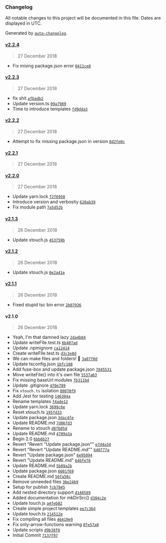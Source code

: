 ### Changelog

All notable changes to this project will be documented in this file. Dates are displayed in UTC.

Generated by [`auto-changelog`](https://github.com/CookPete/auto-changelog).

#### [v2.2.4](https://github.com/Xploration-Technologies/xtouch/compare/v2.2.3...v2.2.4)

> 27 December 2018

- Fix mising package.json error [`0411ce8`](https://github.com/Xploration-Technologies/xtouch/commit/0411ce829dc157b4975f2bc78a784cbe920ce980)

#### [v2.2.3](https://github.com/Xploration-Technologies/xtouch/compare/v2.2.2...v2.2.3)

> 27 December 2018

- fix shit [`afbadb2`](https://github.com/Xploration-Technologies/xtouch/commit/afbadb2e68b714e4b97c3a2669f0659ca9742adb)
- Update version.ts [`09a7989`](https://github.com/Xploration-Technologies/xtouch/commit/09a7989560d07866523d2932bc8979bd541e0202)
- Time to introduce templates [`fd9dda3`](https://github.com/Xploration-Technologies/xtouch/commit/fd9dda3a543cfdeb1f756023db7eeff682a4276e)

#### [v2.2.2](https://github.com/Xploration-Technologies/xtouch/compare/v2.2.1...v2.2.2)

> 27 December 2018

- Attempt to fix missing package.json in version [`8d2fe0c`](https://github.com/Xploration-Technologies/xtouch/commit/8d2fe0c240f25adbd3788c03f2287046c6b94df5)

#### [v2.2.1](https://github.com/Xploration-Technologies/xtouch/compare/v2.2.0...v2.2.1)

> 27 December 2018

#### [v2.2.0](https://github.com/Xploration-Technologies/xtouch/compare/v2.1.3...v2.2.0)

> 27 December 2018

- Update yarn.lock [`f2f6950`](https://github.com/Xploration-Technologies/xtouch/commit/f2f695050f454bb7bb7ced1d1c03b5d7efa0dd1c)
- Introduce version and verbosity [`628ab39`](https://github.com/Xploration-Technologies/xtouch/commit/628ab39246a5d14ae8a1f7710198005013ace416)
- Fix module path [`7a5d52b`](https://github.com/Xploration-Technologies/xtouch/commit/7a5d52b2ce7b8ee9d9527122e81f50f9039f074a)

#### [v2.1.3](https://github.com/Xploration-Technologies/xtouch/compare/v2.1.2...v2.1.3)

> 26 December 2018

- Update xtouch.js [`453759b`](https://github.com/Xploration-Technologies/xtouch/commit/453759b3ecfc7cb5eb466e22ee55d3fa826dbc4a)

#### [v2.1.2](https://github.com/Xploration-Technologies/xtouch/compare/v2.1.1...v2.1.2)

> 26 December 2018

- Update xtouch.js [`0e2a41e`](https://github.com/Xploration-Technologies/xtouch/commit/0e2a41e4264a9f27e634fe0a83e7984009653e7a)

#### [v2.1.1](https://github.com/Xploration-Technologies/xtouch/compare/v2.1.0...v2.1.1)

> 26 December 2018

- Fixed stupid tsc bin error [`2b07936`](https://github.com/Xploration-Technologies/xtouch/commit/2b07936ec0be106777049689c4e76be1f555bd1b)

#### v2.1.0

> 26 December 2018

- Yeah, I'm that damned lazy [`2da4b04`](https://github.com/Xploration-Technologies/xtouch/commit/2da4b043ccfd6d57ed42149768f5dc90e80373ba)
- Update writeFIle.test.ts [`6b407ad`](https://github.com/Xploration-Technologies/xtouch/commit/6b407adf6cf26e41011949f3dc0d60d29836d3ee)
- Update .npmignore [`ca12414`](https://github.com/Xploration-Technologies/xtouch/commit/ca12414d0775d54049d7d210e27fdeca6adba0d6)
- Create writeFIle.test.ts [`d3c3e8d`](https://github.com/Xploration-Technologies/xtouch/commit/d3c3e8d895275e56da90c7aed76f82883ac518fa)
- We can make files and folders! 🎉 [`3a07f0d`](https://github.com/Xploration-Technologies/xtouch/commit/3a07f0ddca43771114b420d23b151942f5e3e384)
- Update tsconfig.json [`1bfc188`](https://github.com/Xploration-Technologies/xtouch/commit/1bfc188a87157a56d5c713b7ea922c18f9340d3b)
- Add fuse-box and update package.json [`7845531`](https://github.com/Xploration-Technologies/xtouch/commit/784553197c16ccba6a8b028d9016ebd2494d5034)
- Move writeFile() into it's own file [`5537a63`](https://github.com/Xploration-Technologies/xtouch/commit/5537a63acc014fa314df55bd46ae0dbb6e7bd63f)
- Fix missing baseUrl modules [`fb311bd`](https://github.com/Xploration-Technologies/xtouch/commit/fb311bdd2c7b36d3245b2778309655116096c9e4)
- Update .gitignore [`4f0e789`](https://github.com/Xploration-Technologies/xtouch/commit/4f0e7891a6078205414d2fe8051165ea56d11dd0)
- Fix `xtouch.ts` isolation [`80070f9`](https://github.com/Xploration-Technologies/xtouch/commit/80070f99598933a73f3993a0476b12d9eab896bb)
- Add Jest  for testing [`146304a`](https://github.com/Xploration-Technologies/xtouch/commit/146304a589cfd00eacb2c2947ad3e52fa7c8d807)
- Rename templates [`f4ade12`](https://github.com/Xploration-Technologies/xtouch/commit/f4ade12d795e4c78ac5b7c27ff7af09f45c5704a)
- Update yarn.lock [`3699c6e`](https://github.com/Xploration-Technologies/xtouch/commit/3699c6e36feaa2c50472981d8c919d02d99bbee3)
- Reset xtouch.ts [`195fd33`](https://github.com/Xploration-Technologies/xtouch/commit/195fd332fa330be382410d03814e309ddf42f877)
- Update package.json [`3dac4fe`](https://github.com/Xploration-Technologies/xtouch/commit/3dac4fe9f526296f3904246c0a7c41db7181e9cf)
- Update README.md [`7d86fd3`](https://github.com/Xploration-Technologies/xtouch/commit/7d86fd38b38c86bd67d322ff0a99e12809c37f39)
- Rename to xtouch [`d8fb05d`](https://github.com/Xploration-Technologies/xtouch/commit/d8fb05da06db0ab9d1e996c33660638f15218748)
- Update README.md [`4709a3a`](https://github.com/Xploration-Technologies/xtouch/commit/4709a3aad449ef04c44a6d626f2b4a10444c4b20)
- Begin 2.0 [`6bb0b27`](https://github.com/Xploration-Technologies/xtouch/commit/6bb0b2783578e68eaf053e932823e00d7fb3550d)
- Revert "Revert "Update package.json"" [`e7d4a34`](https://github.com/Xploration-Technologies/xtouch/commit/e7d4a342891949f698d5322b536b504987fbe8f4)
- Revert "Revert "Update README.md"" [`640777a`](https://github.com/Xploration-Technologies/xtouch/commit/640777a3b57866c04499d3372996e7db86ada9de)
- Revert "Update package.json" [`6e95094`](https://github.com/Xploration-Technologies/xtouch/commit/6e9509409aa9b45c06f516f3b51921623ad685af)
- Revert "Update README.md" [`64bfe76`](https://github.com/Xploration-Technologies/xtouch/commit/64bfe768bd9e78aa54f00808bcdcdea3c8714244)
- Update README.md [`5b09a2b`](https://github.com/Xploration-Technologies/xtouch/commit/5b09a2bdf35b339f346a876303ff623f089153f9)
- Update package.json [`6601f69`](https://github.com/Xploration-Technologies/xtouch/commit/6601f6915f6a7405dcf7c9cee00302e46f4b365f)
- Create README.md [`56fa58c`](https://github.com/Xploration-Technologies/xtouch/commit/56fa58c344a223a202e6e983dad0ac3ae6484838)
- Remove unneeded files [`36e24b9`](https://github.com/Xploration-Technologies/xtouch/commit/36e24b91f12340d61b6a27f4f0aed9d8981ecca3)
- Setup for publish [`fcb7845`](https://github.com/Xploration-Technologies/xtouch/commit/fcb78453fc019116b5b4c009827ca5ad3bc8ba48)
- Add nested directory support [`d148589`](https://github.com/Xploration-Technologies/xtouch/commit/d148589484db0c365d368c942375ad1e5df00fe9)
- Added documentation for mkDirSrc() [`d304c2e`](https://github.com/Xploration-Technologies/xtouch/commit/d304c2e5ee96ffd038586839566436d00b3558ee)
- Update touch.js [`a4feb82`](https://github.com/Xploration-Technologies/xtouch/commit/a4feb820fb89e85b5e82de37d41777f9b2ae0510)
- Create simple project templates [`ee7c36d`](https://github.com/Xploration-Technologies/xtouch/commit/ee7c36d13462e362d484bb4e89b912e8e3cdb6ef)
- Update touch.ts [`214512e`](https://github.com/Xploration-Technologies/xtouch/commit/214512e78fcdb18696919ab1376690814f882511)
- Fix compiling all files [`46410e9`](https://github.com/Xploration-Technologies/xtouch/commit/46410e96a426a5ad5bdda6b42d6435ae99992725)
- Fix only-arrow-functions warning [`0fe57a0`](https://github.com/Xploration-Technologies/xtouch/commit/0fe57a03350a49b1814472c55dbad304ff711afd)
- Update scripts [`d9b38f0`](https://github.com/Xploration-Technologies/xtouch/commit/d9b38f091d5c4c4d3d4be99adce49a8fa70b784c)
- Initial Commit [`7137f97`](https://github.com/Xploration-Technologies/xtouch/commit/7137f97ca25c9137c5dca3cc1693f6b11b631cfb)
